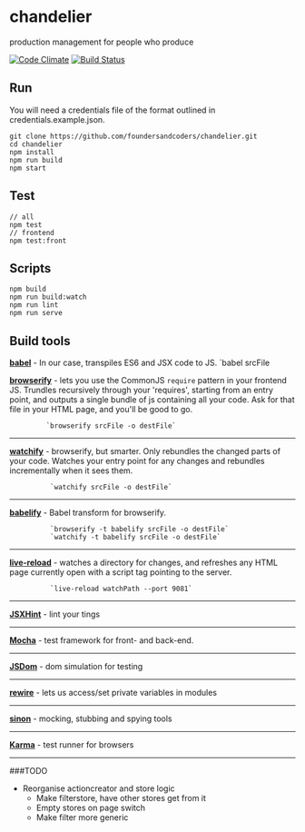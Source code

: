 # chandelier
production management for people who produce

[![Code Climate](https://codeclimate.com/github/foundersandcoders/chandelier/badges/gpa.svg)](https://codeclimate.com/github/foundersandcoders/chandelier)
[![Build Status](https://travis-ci.org/foundersandcoders/chandelier.svg?branch=dev)](https://travis-ci.org/foundersandcoders/chandelier)

## Run
You will need a credentials file of the format outlined in credentials.example.json.

```
git clone https://github.com/foundersandcoders/chandelier.git
cd chandelier
npm install
npm run build
npm start
```

## Test
```
// all
npm test
// frontend
npm test:front
```

## Scripts
```
npm build
npm run build:watch
npm run lint
npm run serve
```

## Build tools
[__babel__](https://babeljs.io/) -  In our case, transpiles ES6 and JSX code to JS.
							`babel srcFile

[__browserify__](http://browserify.org/) - lets you use the CommonJS `require` pattern in your frontend JS.
Trundles recursively through your 'requires', starting from an entry point, and outputs a single bundle of js containing all your code. Ask for that file in your HTML page, and you'll be good to go.

             `browserify srcFile -o destFile`

---
[__watchify__](https://www.npmjs.com/package/watchify) - browserify, but smarter. Only rebundles the changed parts of your
code.
             Watches your entry point for any changes and rebundles incrementally when it sees them.

              `watchify srcFile -o destFile`

---
[__babelify__](https://www.npmjs.com/package/babelify) - Babel transform for browserify.

              `browserify -t babelify srcFile -o destFile`
              `watchify -t babelify srcFile -o destFile`

---
[__live-reload__](https://www.npmjs.com/package/live-reload) - watches a directory for changes, and refreshes any HTML page currently open with a script tag pointing to the server.

              `live-reload watchPath --port 9081`

---
[__JSXHint__](https://github.com/STRML/JSXHint/) - lint your tings

---
[__Mocha__](http://mochajs.org/) - test framework for front- and back-end.

---
[__JSDom__]() - dom simulation for testing

---
[__rewire__]() - lets us access/set private variables in modules

---
[__sinon__]() - mocking, stubbing and spying tools

---
[__Karma__](https://karma-runner.github.io/0.12/index.html) - test runner for browsers

---

###TODO
* Reorganise actioncreator and store logic
    * Make filterstore, have other stores get from it
    * Empty stores on page switch
    * Make filter more generic
